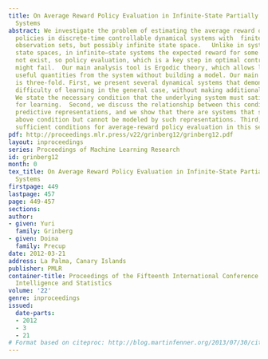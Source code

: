 ```yaml
---
title: On Average Reward Policy Evaluation in Infinite-State Partially Observable
  Systems
abstract: We investigate the problem of estimating the average reward of given decision
  policies in discrete-time controllable dynamical systems with  finite action and
  observation sets, but possibly infinite state space.   Unlike in systems with finite
  state spaces, in infinite–state systems the expected reward for some policies might
  not exist, so policy evaluation, which is a key step in optimal control methods,
  might fail.  Our main analysis tool is Ergodic theory, which allows learning potentially
  useful quantities from the system without building a model. Our main contribution
  is three-fold. First, we present several dynamical systems that demonstrate the
  difficulty of learning in the general case, without making additional assumptions.
  We state the necessary condition that the underlying system must satisfy to be amenable
  for learning.  Second, we discuss the relationship between this condition and state-of-the-art
  predictive representations, and we show that there are systems that satisfy the
  above condition but cannot be modeled by such representations. Third, we establish
  sufficient conditions for average-reward policy evaluation in this setting.
pdf: http://proceedings.mlr.press/v22/grinberg12/grinberg12.pdf
layout: inproceedings
series: Proceedings of Machine Learning Research
id: grinberg12
month: 0
tex_title: On Average Reward Policy Evaluation in Infinite-State Partially Observable
  Systems
firstpage: 449
lastpage: 457
page: 449-457
sections: 
author:
- given: Yuri
  family: Grinberg
- given: Doina
  family: Precup
date: 2012-03-21
address: La Palma, Canary Islands
publisher: PMLR
container-title: Proceedings of the Fifteenth International Conference on Artificial
  Intelligence and Statistics
volume: '22'
genre: inproceedings
issued:
  date-parts:
  - 2012
  - 3
  - 21
# Format based on citeproc: http://blog.martinfenner.org/2013/07/30/citeproc-yaml-for-bibliographies/
---
```

